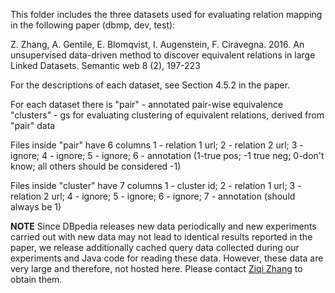 This folder includes the three datasets used for evaluating relation mapping in the following paper (dbmp, dev, test):

Z. Zhang, A. Gentile, E. Blomqvist, I. Augenstein, F. Ciravegna. 2016. An unsupervised data-driven method to discover equivalent relations in large Linked Datasets. Semantic web 8 (2), 197-223

For the descriptions of each dataset, see Section 4.5.2 in the paper. 

For each dataset there is 
"pair"     - annotated pair-wise equivalence
"clusters" - gs for evaluating clustering of equivalent relations, derived from "pair" data

Files inside "pair" have 6 columns
1 - relation 1 url; 
2 - relation 2 url; 
3 - ignore; 
4 - ignore; 
5 - ignore; 
6 - annotation (1-true pos; -1 true neg; 0-don't know; all others should be considered -1)


Files inside "cluster" have 7 columns
1 - cluster id; 
2 - relation 1 url; 
3 - relation 2 url; 
4 - ignore; 
5 - ignore; 
6 - ignore; 
7 - annotation (should always be 1)


**NOTE** Since DBpedia releases new data periodically and new experiments carried out with new data may not lead to identical results reported in the paper, we release additionally cached query data collected during our experiments and Java code for reading these data. However, these data are very large and therefore, not hosted here. Please contact [Ziqi Zhang] to obtain them. 

[Ziqi Zhang]: <mailto:ziqi.zhang@sheffield.ac.uk>
